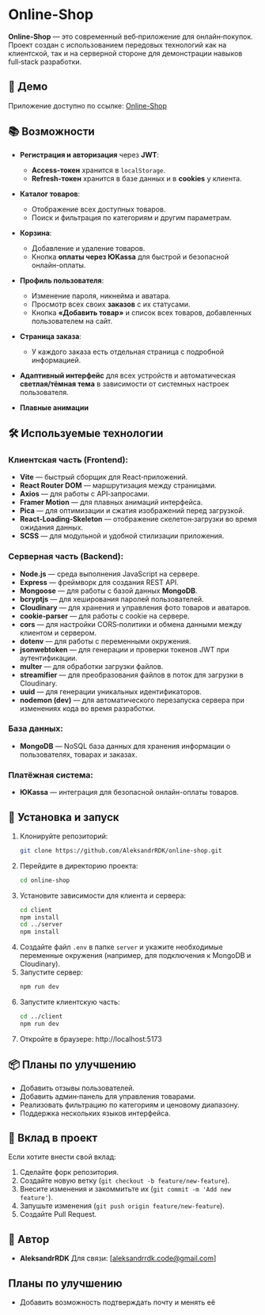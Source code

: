 # Online-Shop

**Online-Shop** — это современный веб‑приложение для онлайн‑покупок. Проект создан с использованием передовых технологий как на клиентской, так и на серверной стороне для демонстрации навыков full‑stack разработки.

## 🚀 Демо

Приложение доступно по ссылке: [Online-Shop](https://aleksandrrdk.github.io/online-shop-client/)

## 📚 Возможности

-   **Регистрация и авторизация** через **JWT**:

    -   **Access-токен** хранится в `localStorage`.
    -   **Refresh-токен** хранится в базе данных и в **cookies** у клиента.

-   **Каталог товаров**:

    -   Отображение всех доступных товаров.
    -   Поиск и фильтрация по категориям и другим параметрам.

-   **Корзина**:

    -   Добавление и удаление товаров.
    -   Кнопка **оплаты через ЮKassa** для быстрой и безопасной онлайн-оплаты.

-   **Профиль пользователя**:

    -   Изменение пароля, никнейма и аватара.
    -   Просмотр всех своих **заказов** с их статусами.
    -   Кнопка **«Добавить товар»** и список всех товаров, добавленных пользователем на сайт.

-   **Страница заказа**:

    -   У каждого заказа есть отдельная страница с подробной информацией.

-   **Адаптивный интерфейс** для всех устройств и автоматическая **светлая/тёмная тема** в зависимости от системных настроек пользователя.

-   **Плавные анимации**

## 🛠 Используемые технологии

### Клиентская часть (Frontend):

-   **Vite** — быстрый сборщик для React‑приложений.
-   **React Router DOM** — маршрутизация между страницами.
-   **Axios** — для работы с API‑запросами.
-   **Framer Motion** — для плавных анимаций интерфейса.
-   **Pica** — для оптимизации и сжатия изображений перед загрузкой.
-   **React‑Loading‑Skeleton** — отображение скелетон‑загрузки во время ожидания данных.
-   **SCSS** — для модульной и удобной стилизации приложения.

### Серверная часть (Backend):

-   **Node.js** — среда выполнения JavaScript на сервере.
-   **Express** — фреймворк для создания REST API.
-   **Mongoose** — для работы с базой данных **MongoDB**.
-   **bcryptjs** — для хеширования паролей пользователей.
-   **Cloudinary** — для хранения и управления фото товаров и аватаров.
-   **cookie‑parser** — для работы с cookie на сервере.
-   **cors** — для настройки CORS‑политики и обмена данными между клиентом и сервером.
-   **dotenv** — для работы с переменными окружения.
-   **jsonwebtoken** — для генерации и проверки токенов JWT при аутентификации.
-   **multer** — для обработки загрузки файлов.
-   **streamifier** — для преобразования файлов в поток для загрузки в Cloudinary.
-   **uuid** — для генерации уникальных идентификаторов.
-   **nodemon (dev)** — для автоматического перезапуска сервера при изменениях кода во время разработки.

### База данных:

-   **MongoDB** — NoSQL база данных для хранения информации о пользователях, товарах и заказах.

### Платёжная система:

-   **ЮKassa** — интеграция для безопасной онлайн-оплаты товаров.

## 🔧 Установка и запуск

1. Клонируйте репозиторий:
    ```bash
    git clone https://github.com/AleksandrRDK/online-shop.git
    ```
2. Перейдите в директорию проекта:
    ```bash
    cd online-shop
    ```
3. Установите зависимости для клиента и сервера:
    ```bash
    cd client
    npm install
    cd ../server
    npm install
    ```
4. Создайте файл `.env` в папке `server` и укажите необходимые переменные окружения (например, для подключения к MongoDB и Cloudinary).
5. Запустите сервер:
    ```bash
    npm run dev
    ```
6. Запустите клиентскую часть:
    ```bash
    cd ../client
    npm run dev
    ```
7. Откройте в браузере: http://localhost:5173

## 📦 Планы по улучшению

-   Добавить отзывы пользователей.
-   Добавить админ‑панель для управления товарами.
-   Реализовать фильтрацию по категориям и ценовому диапазону.
-   Поддержка нескольких языков интерфейса.

## 🤝 Вклад в проект

Если хотите внести свой вклад:

1. Сделайте форк репозитория.
2. Создайте новую ветку (`git checkout -b feature/new-feature`).
3. Внесите изменения и закоммитьте их (`git commit -m 'Add new feature'`).
4. Запушьте изменения (`git push origin feature/new-feature`).
5. Создайте Pull Request.

## 👤 Автор

-   **AleksandrRDK**
    Для связи: [aleksandrrdk.code@gmail.com]

## Планы по улучшению

-   Добавить возможность подтверждать почту и менять её
